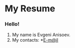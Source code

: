 # My Resume #
### Hello! ###
1. My name is Evgeni Anisoev.
2. My contacts:
    *[E-m@il]( trash_jack@mail.ru  "Send to my mail")
